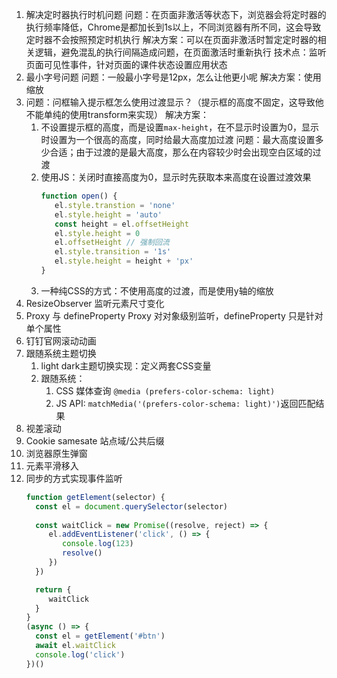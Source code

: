 1. 解决定时器执行时机问题
   问题：在页面非激活等状态下，浏览器会将定时器的执行频率降低，Chrome是都加长到1s以上，不同浏览器有所不同，这会导致定时器不会按照预定时机执行
   解决方案：可以在页面非激活时暂定定时器的相关逻辑，避免混乱的执行间隔造成问题，在页面激活时重新执行
   技术点：监听页面可见性事件，针对页面的课件状态设置应用状态
2. 最小字号问题
   问题：一般最小字号是12px，怎么让他更小呢
   解决方案：使用缩放
3. 问题：问框输入提示框怎么使用过渡显示？（提示框的高度不固定，这导致他不能单纯的使用transform来实现）
   解决方案：
      1. 不设置提示框的高度，而是设置`max-height`，在不显示时设置为0，显示时设置为一个很高的高度，同时给最大高度加过渡
         问题：最大高度设置多少合适；由于过渡的是最大高度，那么在内容较少时会出现空白区域的过渡
      2. 使用JS：关闭时直接高度为0，显示时先获取本来高度在设置过渡效果
         ```js
         function open() {
            el.style.transtion = 'none'
            el.style.height = 'auto'
            const height = el.offsetHeight
            el.style.height = 0
            el.offsetHeight // 强制回流
            el.style.transition = '1s'
            el.style.height = height + 'px'
         }
         ```
      3. 一种纯CSS的方式：不使用高度的过渡，而是使用y轴的缩放
4. ResizeObserver 监听元素尺寸变化
5. Proxy 与 defineProperty
    Proxy 对对象级别监听，defineProperty 只是针对单个属性
6. 钉钉官网滚动动画
7. 跟随系统主题切换
   1. light dark主题切换实现：定义两套CSS变量
   2. 跟随系统：
      1. CSS 媒体查询 `@media (prefers-color-schema: light)`
      2. JS API: `matchMedia('(prefers-color-schema: light)')`返回匹配结果
8. 视差滚动
9. Cookie samesate 站点域/公共后缀
10. 浏览器原生弹窗
11. 元素平滑移入
12. 同步的方式实现事件监听
    ```js
    function getElement(selector) {
      const el = document.querySelector(selector)
      
      const waitClick = new Promise((resolve, reject) => {
         el.addEventListener('click', () => {
            console.log(123)
            resolve()
         })
      })

      return {
         waitClick
      }
    }
    (async () => {
      const el = getElement('#btn')
      await el.waitClick
      console.log('click')
    })()
    ```
    